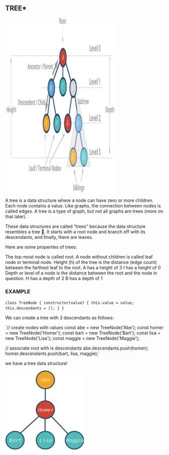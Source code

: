 ## TREE*
<img src="/images/tree.jpg" width=350 height=550 />



A tree is a data structure where a node can have zero or more children. Each node contains a value. Like graphs, the connection between nodes is called edges. A tree is a type of graph, but not all graphs are trees (more on that later).

These data structures are called “trees” because the data structure resembles a tree 🌳. It starts with a root node and branch off with its descendants, and finally, there are leaves.

Here are some properties of trees:

The top-most node is called root.
A node without children is called leaf node or terminal node.
Height (h) of the tree is the distance (edge count) between the farthest leaf to the root.
    A has a height of 3
    I has a height of 0
Depth or level of a node is the distance between the root and the node in question.
    H has a depth of 2
    B has a depth of 1


### EXAMPLE
`class TreeNode {
  constructor(value) {
    this.value = value;
    this.descendants = [];
  }
}`

We can create a tree with 3 descendants as follows:

`// create nodes with values
const abe = new TreeNode('Abe');
const homer = new TreeNode('Homer');
const bart = new TreeNode('Bart');
const lisa = new TreeNode('Lisa');
const maggie = new TreeNode('Maggie');

// associate root with is descendants
abe.descendants.push(homer);
homer.descendants.push(bart, lisa, maggie);`

we have a tree data structure!

<img src="/images/tree-example.jpg" width=250 height=250 />
